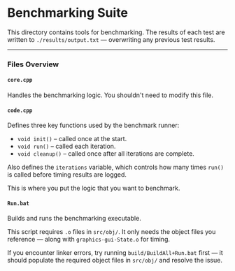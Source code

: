 # Benchmarking Suite

This directory contains tools for benchmarking. The results of each test are written to `./results/output.txt` — overwriting any previous test results.

---

### Files Overview

#### `core.cpp`

Handles the benchmarking logic. You shouldn't need to modify this file.

#### `code.cpp`

Defines three key functions used by the benchmark runner:

- `void init()` – called once at the start.
- `void run()` – called each iteration.
- `void cleanup()` – called once after all iterations are complete.

Also defines the `iterations` variable, which controls how many times `run()` is called before timing results are logged.

This is where you put the logic that you want to benchmark.

#### `Run.bat`

Builds and runs the benchmarking executable.

This script requires `.o` files in `src/obj/`. It only needs the object files you reference — along with `graphics-gui-State.o` for timing.  

If you encounter linker errors, try running `build/BuildAll+Run.bat` first — it should populate the required object files in `src/obj/` and resolve the issue.
